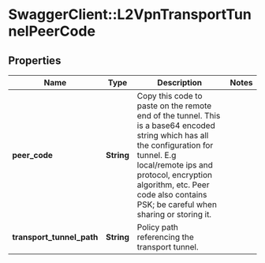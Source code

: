 # SwaggerClient::L2VpnTransportTunnelPeerCode

## Properties
Name | Type | Description | Notes
------------ | ------------- | ------------- | -------------
**peer_code** | **String** | Copy this code to paste on the remote end of the tunnel. This is a base64 encoded string which has all the configuration for tunnel. E.g local/remote ips and protocol, encryption algorithm, etc. Peer code also contains PSK; be careful when sharing or storing it.  | 
**transport_tunnel_path** | **String** | Policy path referencing the transport tunnel. | 


